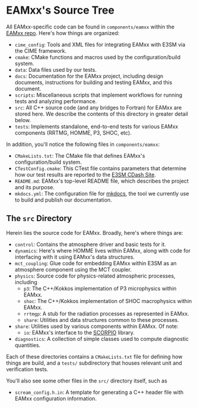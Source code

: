 # EAMxx's Source Tree

All EAMxx-specific code can be found in `components/eamxx` within the
[EAMxx repo](https://github.com/E3SM-Project/scream). Here's how things are
organized:

+ `cime_config`: Tools and XML files for integrating EAMxx with E3SM via the
  CIME framework.
+ `cmake`: CMake functions and macros used by the configuration/build system.
+ `data`: Data files used by our tests.
+ `docs`: Documentation for the EAMxx project, including design documents,
  instructions for building and testing EAMxx, and this document.
+ `scripts`: Miscellaneous scripts that implement workflows for running tests
  and analyzing performance.
+ `src`: All C++ source code (and any bridges to Fortran) for EAMxx are stored
  here. We describe the contents of this directory in greater detail below.
+ `tests`: Implements standalone, end-to-end tests for various EAMxx
  components (RRTMG, HOMME, P3, SHOC, etc).

In addition, you'll notice the following files in `components/eamxx`:

+ `CMakeLists.txt`: The CMake file that defines EAMxx's configuration/build
  system.
+ `CTestConfig.cmake`: This CTest file contains parameters that determine how
  our test results are reported to the [E3SM CDash Site](http://my.cdash.org/submit.php?project=E3SM).
+ `README.md`: EAMxx's top-level README file, which describes the project and
  its purpose.
+ `mkdocs.yml`: The configuration file for [mkdocs](https://www.mkdocs.org/),
  the tool we currently use to build and publish our documentation.

## The `src` Directory

Herein lіes the source code for EAMxx. Broadly, here's where things are:

+ `control`: Contains the atmosphere driver and basic tests for it.
+ `dynamics`: Here's where HOMME lives within EAMxx, along with code for
  interfacing with it using EAMxx's data structures.
+ `mct_coupling`: Glue code for embedding EAMxx within E3SM as an atmosphere
  component using the MCT coupler.
+ `physics`: Source code for physics-related atmospheric processes, including
  + `p3`: The C++/Kokkos implementation of P3 microphysics within EAMxx.
  + `shoc`: The C++/Kokkos implementation of SHOC macrophysics within EAMxx.
  + `rrtmgp`: A stub for the radiation processes as represented in EAMxx.
  + `share`: Utilities and data structures common to these processes.
+ `share`: Utilities used by various components within EAMxx. Of note:
  + `io`: EAMxx's interface to the [SCORPIO](https://e3sm.org/scorpio-parallel-io-library/)
    library.
+ `diagnostics`: A collection of simple classes used to compute diagnostic
  quantities.

Each of these directories contains a `CMakeLists.txt` file for defining how
things are build, and a `tests/` subdirectory that houses relevant
unit and verification tests.

You'll also see some other files in the `src/` directory itself, such as

+ `scream_config.h.in`: A template for generating a C++ header file with
  EAMxx configuration information.

